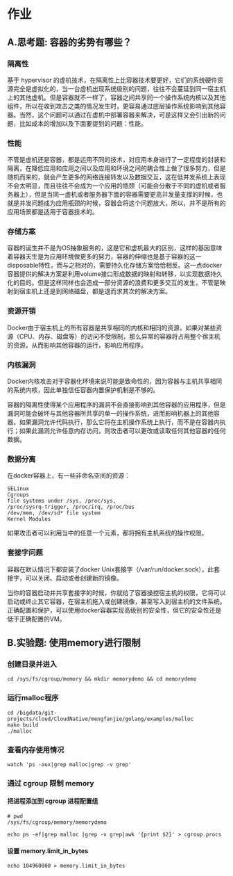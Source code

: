 # 作业
## A.思考题: 容器的劣势有哪些？
### 隔离性
基于 hypervisor 的虚机技术，在隔离性上比容器技术要更好，它们的系统硬件资源完全是虚拟化的，当一台虚机出现系统级别的问题，往往不会蔓延到同一宿主机上的其他虚机。但是容器就不一样了，容器之间共享同一个操作系统内核以及其他组件，所以在收到攻击之类的情况发生时，更容易通过底层操作系统影响到其他容器。当然，这个问题可以通过在虚机中部署容器来解决，可是这样又会引出新的问题，比如成本的增加以及下面要提到的问题：性能。
### 性能
不管是虚机还是容器，都是运用不同的技术，对应用本身进行了一定程度的封装和隔离，在降低应用和应用之间以及应用和环境之间的耦合性上做了很多努力，但是随机而来的，就会产生更多的网络连接转发以及数据交互，这在低并发系统上表现不会太明显，而且往往不会成为一个应用的瓶颈（可能会分散于不同的虚机或者服务器上），但是当同一虚机或者服务器下面的容器需要更高并发量支撑的时候，也就是并发问题成为应用瓶颈的时候，容器会将这个问题放大，所以，并不是所有的应用场景都是适用于容器技术的。
### 存储方案
容器的诞生并不是为OS抽象服务的，这是它和虚机最大的区别，这样的基因意味着容器天生是为应用环境做更多的努力，容器的伸缩也是基于容器的这一disposable特性，而与之相对的，需要持久化存储方案恰恰相反。这一点docker容器提供的解决方案是利用volume接口形成数据的映射和转移，以实现数据持久化的目的。但是这样同样也会造成一部分资源的浪费和更多交互的发生，不管是映射到宿主机上还是到网络磁盘，都是退而求其次的解决方案。
### 资源开销
Docker由于宿主机上的所有容器是共享相同的内核和相同的资源，如果对某些资源（CPU、内存、磁盘等）的访问不受限制，那么异常的容器将占用整个宿主机的资源，从而影响其他容器的运行，影响应用程序。
### 内核漏洞
Docker内核攻击对于容器化环境来说可能是致命性的，因为容器与主机共享相同的系统内核，因此单独信任容器内置保护机制是不够的。

容器的隔离性使得某个应用程序的漏洞不会直接影响到其他容器的应用程序，但是漏洞可能会破坏与其他容器所共享的单一的操作系统，进而影响机器上的其他容器。如果漏洞允许代码执行，那么它将在主机操作系统上执行，而不是在容器内执行；如果此漏洞允许任意内存访问，则攻击者可以更改或读取任何其他容器的任何数据。
### 数据分离
在docker容器上，有一些非命名空间的资源：
```
SELinux
Cgroups
file systems under /sys, /proc/sys,
/proc/sysrq-trigger, /proc/irq, /proc/bus
/dev/mem, /dev/sd* file system
Kernel Modules
```
如果攻击者可以利用当中的任意一个元素，都将拥有主机系统的操作权限。
### 套接字问题
容器在默认情况下都安装了docker Unix套接字（/var/run/docker.sock），此套接字，可以关闭、启动或者创建新的镜像。

当你的容器启动并共享套接字的时候，你就给了容器操控宿主机的权限，它将可以启动或终止其它容器，在宿主机拖入或创建镜像，甚至写入到宿主机的文件系统。正确配置和保护，可以使用docker容器实现高级别的安全性，但它的安全性还是低于正确配置的VM。
## B.实验题: 使用memory进行限制
### 创建目录并进入
```
cd /sys/fs/cgroup/memory && mkdir memorydemo && cd memorydemo
```
### 运行malloc程序
```
cd /bigdata/git-projects/cloud/CloudNative/mengfanjie/golang/examples/malloc
make build
./malloc
```
### 查看内存使用情况
```
watch 'ps -aux|grep malloc|grep -v grep'
```
### 通过 cgroup 限制 memory
#### 把进程添加到 cgroup 进程配置组
```
# pwd
/sys/fs/cgroup/memory/memorydemo

echo ps -ef|grep malloc |grep -v grep|awk '{print $2}' > cgroup.procs
```
#### 设置 memory.limit_in_bytes
```
echo 104960000 > memory.limit_in_bytes
```